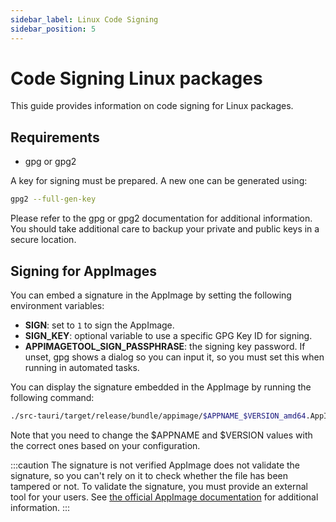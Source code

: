 ```yaml
---
sidebar_label: Linux Code Signing
sidebar_position: 5
---
```


# Code Signing Linux packages

This guide provides information on code signing for Linux packages.

## Requirements

- gpg or gpg2

A key for signing must be prepared. A new one can be generated using:

```sh
gpg2 --full-gen-key
```

Please refer to the gpg or gpg2 documentation for additional information.
You should take additional care to backup your private and public keys in a secure location.

## Signing for AppImages

You can embed a signature in the AppImage by setting the following environment variables:

- **SIGN**: set to `1` to sign the AppImage.
- **SIGN_KEY**: optional variable to use a specific GPG Key ID for signing.
- **APPIMAGETOOL_SIGN_PASSPHRASE**: the signing key password. If unset, gpg shows a dialog so you can input it, so you must set this when running in automated tasks.

You can display the signature embedded in the AppImage by running the following command:

```sh
./src-tauri/target/release/bundle/appimage/$APPNAME_$VERSION_amd64.AppImage --appimage-signature
```

Note that you need to change the $APPNAME and $VERSION values with the correct ones based on your configuration.

:::caution The signature is not verified
AppImage does not validate the signature, so you can't rely on it to check whether the file has been tampered or not.
To validate the signature, you must provide an external tool for your users. See [the official AppImage documentation] for additional information.
:::

[the official AppImage documentation]: https://docs.appimage.org/packaging-guide/optional/signatures.html
